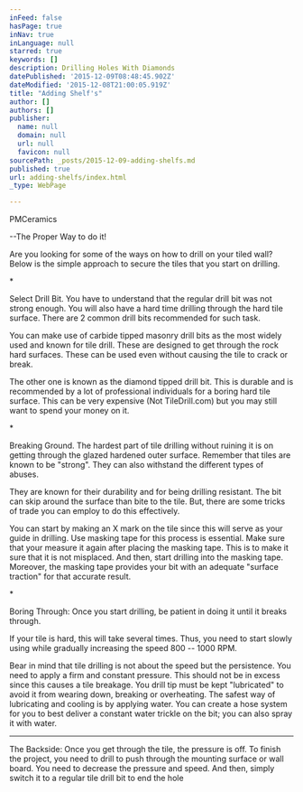 ```yaml
---
inFeed: false
hasPage: true
inNav: true
inLanguage: null
starred: true
keywords: []
description: Drilling Holes With Diamonds
datePublished: '2015-12-09T08:48:45.902Z'
dateModified: '2015-12-08T21:00:05.919Z'
title: "Adding Shelf's"
author: []
authors: []
publisher:
  name: null
  domain: null
  url: null
  favicon: null
sourcePath: _posts/2015-12-09-adding-shelfs.md
published: true
url: adding-shelfs/index.html
_type: WebPage

---
```

PMCeramics

--The Proper Way to do it!

Are you looking for some of the ways on how
to drill on your tiled wall? Below is the simple approach to secure the tiles
that you start on drilling. 

\*

Select Drill Bit. You have to
understand that the regular drill bit was not strong enough. You will also have
a hard time drilling through the hard tile surface. There are 2 common drill
bits recommended for such task. 

You can make use of
carbide tipped masonry drill bits as the most widely used and known for tile
drill. These are designed to get through the rock hard surfaces. These can be
used even without causing the tile to crack or break. 

The other one is known as
the diamond tipped drill bit. This is durable and is recommended by a lot of
professional individuals for a boring hard tile surface. This can be very
expensive (Not TileDrill.com) but you may still want to spend your money on it.

\*

Breaking Ground. The hardest
part of tile drilling without ruining it is on getting through the glazed
hardened outer surface. Remember that tiles are known to be "strong". They can
also withstand the different types of abuses.

They are known for their
durability and for being drilling resistant. The bit can skip around the
surface than bite to the tile. But, there are some tricks of trade you can
employ to do this effectively.

You can start by making an
X mark on the tile since this will serve as your guide in drilling. Use masking
tape for this process is essential. Make sure that your measure it again after
placing the masking tape. This is to make it sure that it is not misplaced. And
then, start drilling into the masking tape. Moreover, the masking tape provides
your bit with an adequate "surface traction" for that accurate result. 

\*

Boring Through: Once you start
drilling, be patient in doing it until it breaks through.

If your tile is hard, this will take several
times. Thus, you need to start slowly using while gradually increasing the
speed 800 -- 1000 RPM. 

Bear in mind that tile
drilling is not about the speed but the persistence. You need to apply a firm
and constant pressure. This should not be in excess since this causes a tile
breakage. You drill tip must be kept "lubricated" to avoid it from wearing
down, breaking or overheating. The safest way of lubricating and cooling is by
applying water. You can create a hose system for you to best deliver a constant
water trickle on the bit; you can also spray it with water. 

****

The
Backside: Once you get through the tile, the pressure is off. To finish the
project, you need to drill to push through the mounting surface or wall board.
You need to decrease the pressure and speed. And then, simply switch it to a
regular tile drill bit to end the hole